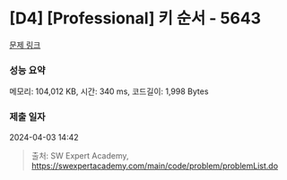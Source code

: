 # [D4] [Professional] 키 순서 - 5643 

[문제 링크](https://swexpertacademy.com/main/code/problem/problemDetail.do?contestProbId=AWXQsLWKd5cDFAUo) 

### 성능 요약

메모리: 104,012 KB, 시간: 340 ms, 코드길이: 1,998 Bytes

### 제출 일자

2024-04-03 14:42



> 출처: SW Expert Academy, https://swexpertacademy.com/main/code/problem/problemList.do